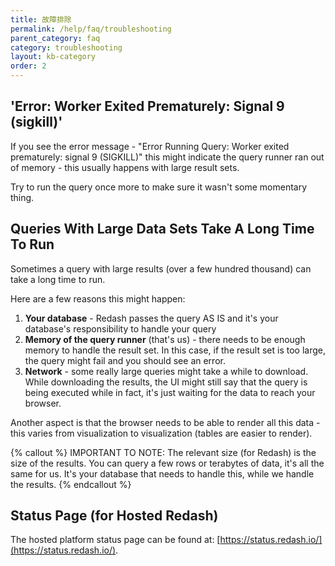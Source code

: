 ```yaml
---
title: 故障排除
permalink: /help/faq/troubleshooting
parent_category: faq
category: troubleshooting
layout: kb-category
order: 2
---
```


## 'Error: Worker Exited Prematurely: Signal 9 (sigkill)'

If you see the error message - "Error Running Query: Worker exited prematurely: signal 9 (SIGKILL)" this might indicate the query runner ran out
of memory - this usually happens with large result sets.

Try to run the query once more to make sure it wasn't some momentary thing.

## Queries With Large Data Sets Take A Long Time To Run

Sometimes a query with large results (over a few hundred thousand) can take a
long time to run.

Here are a few reasons this might happen:

1. **Your database** - Redash passes the query AS IS and it's your database's responsibility to handle your query 
2. **Memory of the query runner** (that's us) - there needs to be enough memory to handle the result set. In this case, if the result set is too large, the query might fail and you should see an error. 
3. **Network** - some really large queries might take a while to download. While downloading the results, the UI might still say that the query is being executed while in fact, it's just waiting for the data to reach your browser. 

Another aspect is that the browser needs to be able to render all this data -
this varies from visualization to visualization (tables are easier to render).

{% callout %}
IMPORTANT TO NOTE: The relevant size (for Redash) is the size of the results.
You can query a few rows or terabytes of data, it's all the same for us. It's
your database that needs to handle this, while we handle the results.
{% endcallout %}


## Status Page (for Hosted Redash)

The hosted platform status page can be found at: [https://status.redash.io/](https://status.redash.io/).